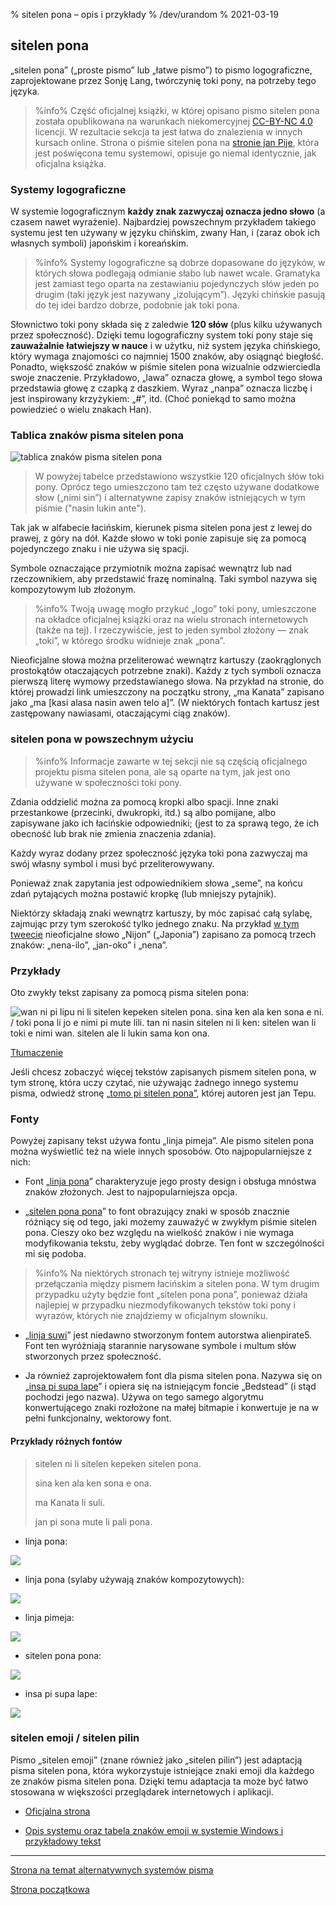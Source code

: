 % sitelen pona – opis i przykłady
% /dev/urandom
% 2021-03-19

## sitelen pona

„sitelen pona” („proste pismo” lub „łatwe pismo”) to pismo logograficzne, zaprojektowane
przez Sonję Lang, twórczynię toki pony, na potrzeby tego języka.

> %info%
> Część oficjalnej książki, w której opisano pismo sitelen pona została opublikowana
> na warunkach niekomercyjnej 
> [CC-BY-NC 4.0](https://creativecommons.org/licenses/by-nc/4.0/) licencji.
> W rezultacie sekcja ta jest łatwa do znalezienia w innych kursach online.
> Strona o piśmie sitelen pona na 
> [stronie jan Pije](http://tokipona.net/tp/janpije/hieroglyphs.php), która jest
> poświęcona temu systemowi, opisuje go niemal identycznie, jak oficjalna książka.
>

### Systemy logograficzne

W systemie logograficznym **każdy znak zazwyczaj oznacza jedno słowo** (a czasem
nawet wyrażenie). Najbardziej powszechnym przykładem takiego systemu jest ten
używany w języku chińskim, zwany Han, i (zaraz obok ich własnych symboli) japońskim
i koreańskim.

> %info%
> Systemy logograficzne są dobrze dopasowane do języków, w których słowa podlegają 
> odmianie słabo lub nawet wcale. Gramatyka jest zamiast tego oparta na zestawianiu 
> pojedynczych słów jeden po drugim (taki język jest nazywany „izolującym”). Języki 
> chińskie pasują do tej idei bardzo dobrze, podobnie jak toki pona.

Słownictwo toki pony składa się z zaledwie **120 słów** (plus kilku używanych przez 
społeczność). Dzięki temu logograficzny system toki pony staje się **zauważalnie** 
**łatwiejszy w nauce** i w użytku, niż system języka chińskiego, który wymaga 
znajomości co najmniej 1500 znaków, aby osiągnąć biegłość. Ponadto, większość znaków 
w piśmie sitelen pona wizualnie odzwierciedla swoje znaczenie. Przykładowo, „lawa”
oznacza głowę, a symbol tego słowa przedstawia głowę z czapką z daszkiem. Wyraz
„nanpa” oznacza liczbę i jest inspirowany krzyżykiem: „#”, itd. (Choć poniekąd to 
samo można powiedzieć o wielu znakach Han).

### Tablica znaków pisma sitelen pona

![tablica znaków pisma sitelen pona](/sitelen_pona.gif)

> W powyżej tabelce przedstawiono wszystkie 120 oficjalnych słów toki pony.
> Oprócz tego umieszczono tam też często używane dodatkowe słow („nimi sin”)
> i alternatywne zapisy znaków istniejących w tym piśmie ("nasin lukin ante").

Tak jak w alfabecie łacińskim, kierunek pisma sitelen pona jest z lewej do prawej,
z góry na dół. Każde słowo w toki ponie zapisuje się za pomocą pojedynczego znaku
i nie używa się spacji.

Symbole oznaczające przymiotnik można zapisać wewnątrz lub nad rzeczownikiem,
aby przedstawić frazę nominalną. Taki symbol nazywa się kompozytowym lub złożonym.

> %info%
> Twoją uwagę mogło przykuć „logo” toki pony, umieszczone na okładce oficjalnej 
> książki oraz na wielu stronach internetowych (także na tej). I rzeczywiście,
> jest to jeden symbol złożony — znak „toki”, w którego środku widnieje znak „pona”.

Nieoficjalne słowa można przeliterować wewnątrz kartuszy (zaokrąglonych prostokątów
otaczających potrzebne znaki). Każdy z tych symboli oznacza pierwszą literę wymowy
przedstawianego słowa. Na przykład na stronie, do której prowadzi link umieszczony
na początku strony, „ma Kanata” zapisano jako „ma [kasi alasa nasin awen telo a]”.
(W niektórych fontach kartusz jest zastępowany nawiasami, otaczającymi ciąg znaków).

### sitelen pona w powszechnym użyciu

> %info%
> Informacje zawarte w tej sekcji nie są częścią oficjalnego projektu pisma sitelen 
> pona, ale są oparte na tym, jak jest ono używane w społeczności toki pony.

Zdania oddzielić można za pomocą kropki albo spacji. Inne znaki przestankowe 
(przecinki, dwukropki, itd.) są albo pomijane, albo zapisywane jako ich łacińskie
odpowiedniki; (jest to za sprawą tego, że ich obecność lub brak nie zmienia znaczenia
zdania).

Każdy wyraz dodany przez społeczność języka toki pona zazwyczaj ma swój własny symbol
i musi być przeliterowywany.

Ponieważ znak zapytania jest odpowiednikiem słowa „seme”, na końcu zdań pytających
można postawić kropkę (lub mniejszy pytajnik).

Niektórzy składają znaki wewnątrz kartuszy, by móc zapisać całą sylabę, zajmując przy
tym szerokość tylko jednego znaku. Na przykład
[w tym tweecie](https://twitter.com/qvarie/status/1291755067851251712) nieoficjalne
słowo „Nijon” („Japonia”) zapisano za pomocą trzech znaków: „nena-ilo”, „jan-oko”
i „nena”.

### Przykłady

Oto zwykły tekst zapisany za pomocą pisma sitelen pona:

![wan ni pi lipu ni li sitelen kepeken sitelen pona. sina ken ala ken sona e ni.
/ toki pona li jo e nimi pi mute lili. tan ni nasin sitelen ni li ken: sitelen
wan li toki e nimi wan. sitelen ale li lukin sama kon
ona.](/sitelen_pona_example.png)

[Tłumaczenie](pl/answers#sp)

Jeśli chcesz zobaczyć więcej tekstów zapisanych pismem sitelen pona, w tym stronę,
która uczy czytać, nie używając żadnego innego systemu pisma, odwiedź stronę
[„tomo pi sitelen pona”](https://davidar.github.io/tp/), której autoren jest jan Tepu.

### Fonty

Powyżej zapisany tekst używa fontu „linja pimeja”. Ale pismo sitelen pona można
wyświetlić też na wiele innych sposobów. Oto najpopularniejsze z nich:


 * Font „[linja pona](https://musilili.net/linja-pona/)” charakteryzuje jego prosty design
   i obsługa mnóstwa znaków złożonych. Jest to najpopularniejsza opcja.

 * „[sitelen pona pona](https://jackhumbert.github.io/sitelen-pona-pona/)” to font
   obrazujący znaki w sposób znacznie różniący się od tego, jaki możemy zauważyć w 
   zwykłym piśmie sitelen pona. Cieszy oko bez względu na wielkość znaków i nie 
   wymaga modyfikowania tekstu, żeby wyglądać dobrze. Ten font w szczególności mi
   się podoba.
   
> %info%
> Na niektórych stronach tej witryny istnieje możliwość przełączania między pismem
> łacińskim a sitelen pona. W tym drugim przypadku użyty będzie font „sitelen pona
> pona”, ponieważ działa najlepiej w przypadku niezmodyfikowanych tekstów toki pony
> i wyrazów, których nie znajdziemy w oficjalnym słowniku.
>

 * „[linja suwi](https://linjasuwi.ap5.dev/)” jest niedawno stworzonym fontem
   autorstwa alienpirate5. Font ten wyróżniają starannie narysowane symbole
   i multum słów stworzonych przez społeczność.

 * Ja również zaprojektowałem font dla pisma sitelen pona.
   Nazywa się on „[insa pi supa lape](lentan/supalape)” i opiera się na istniejącym
   foncie „Bedstead” (i stąd pochodzi jego nazwa). Używa on tego samego algorytmu
   konwertującego znaki rozłożone na małej bitmapie i konwertuje je na w pełni
   funkcjonalny, wektorowy font.
   
#### Przykłady różnych fontów

>
> sitelen ni li sitelen kepeken sitelen pona.
>
> sina ken ala ken sona e ona.
>
> ma Kanata li suli.
>
> jan pi sona mute li pali pona.
>

* linja pona:

![](/lpona.png)

* linja pona (sylaby używają znaków kompozytowych):

![](/lpona2.png)

* linja pimeja:

![](/lpimeja.png)

* sitelen pona pona:

![](/spp.png)

* insa pi supa lape:

![](/insa.png)

### sitelen emoji / sitelen pilin

Pismo „sitelen emoji” (znane również jako „sitelen pilin”) jest adaptacją pisma 
sitelen pona, która wykorzystuje istniejące znaki emoji dla każdego ze znaków pisma 
sitelen pona. Dzięki temu adaptacja ta może być łatwo stosowana w większości 
przeglądarek internetowych i aplikacji.

* [Oficjalna strona](https://sites.google.com/view/sitelenemoji)

* [Opis systemu oraz tabela znaków emoji w systemie Windows i przykładowy tekst](https://omniglot.com/conscripts/sitelenemoji.htm)

---

[Strona na temat alternatywnych systemów pisma](pl/x2)

[Strona początkowa](pl)
